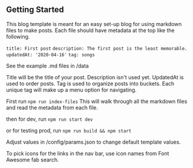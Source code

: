 ## Getting Started

This blog template is meant for an easy set-up blog for using markdown files to make posts.
Each file should have metadata at the top like the following.

`title: First post`
`description: The first post is the least memorable.`
`updatedAt: '2020-04-16'`
`tag: songs`

See the example .md files in /data

Title will be the title of your post.
Description isn't used yet.
UpdatedAt is used to order posts.
Tag is used to organize posts into buckets. Each unique tag will make up a menu option for navigating.

First run `npm run index-files`
This will walk through all the markdown files and read the metadata from each file.

then for dev, run `npm run start dev`

or for testing prod, run `npm run build && npm start`


Adjust values in /config/params.json to change default template values.

To pick icons for the links in the nav bar, use icon names from Font Awesome fab search.
